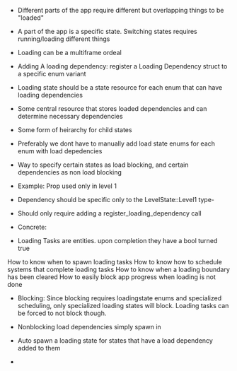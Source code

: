 - Different parts of the app require different but overlapping things to be "loaded"
- A part of the app is a specific state. Switching states requires running/loading different things
- Loading can be a multiframe ordeal
- Adding A loading dependency: register a Loading Dependency struct to a specific enum variant
- Loading state should be a state resource for each enum that can have loading dependencies
- Some central resource that stores loaded dependencies and can determine necessary dependencies
- Some form of heirarchy for child states
- Preferably we dont have to manually add load state enums for each enum with load depedencies
- Way to specify certain states as load blocking, and certain dependencies as non load blocking


- Example: Prop used only in level 1
- Dependency should be specific only to the LevelState::Level1 type-
- Should only require adding a register_loading_dependency call


- Concrete:
- Loading Tasks are entities. upon completion they have a bool turned true


How to know when to spawn loading tasks
How to know how to schedule systems that complete loading tasks
How to know when a loading boundary has been cleared
How to easily block app progress when loading is not done


- Blocking: Since blocking requires loadingstate enums and specialized scheduling, only specialized loading states will block. Loading tasks can be forced to not block though.
- Nonblocking load dependencies simply spawn in 

- Auto spawn a loading state for states that have a load dependency added to them
- 